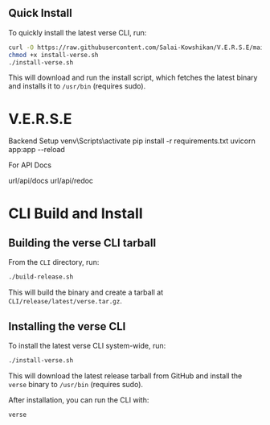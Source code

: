 ## Quick Install

To quickly install the latest verse CLI, run:

```bash
curl -O https://raw.githubusercontent.com/Salai-Kowshikan/V.E.R.S.E/main/CLI/install-verse.sh
chmod +x install-verse.sh
./install-verse.sh
```

This will download and run the install script, which fetches the latest binary and installs it to `/usr/bin` (requires sudo).

# V.E.R.S.E


Backend Setup
venv\Scripts\activate
pip install -r requirements.txt
uvicorn app:app --reload


For API Docs

url/api/docs
url/api/redoc
 

# CLI Build and Install

## Building the verse CLI tarball

From the `CLI` directory, run:

```bash
./build-release.sh
```

This will build the binary and create a tarball at `CLI/release/latest/verse.tar.gz`.

## Installing the verse CLI

To install the latest verse CLI system-wide, run:

```bash
./install-verse.sh
```

This will download the latest release tarball from GitHub and install the `verse` binary to `/usr/bin` (requires sudo).

After installation, you can run the CLI with:

```bash
verse
```